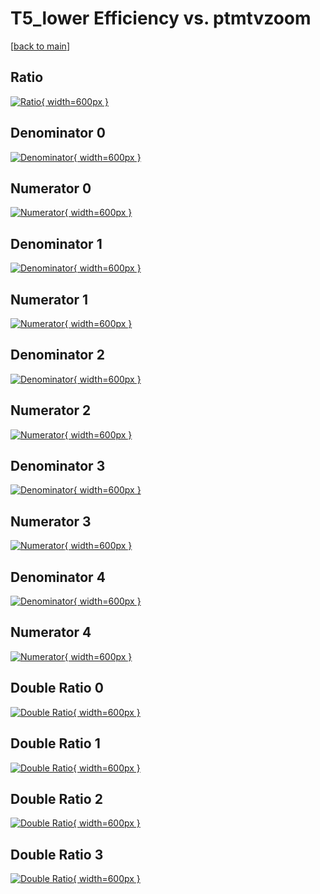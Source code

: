 # T5_lower Efficiency vs. ptmtvzoom

[[back to main](./)]



## Ratio

[![Ratio](../mtv/var/T5_lower_xtr_13_-1_eff_ptmtvzoom.png){ width=600px }](../mtv/var/T5_lower_xtr_13_-1_eff_ptmtvzoom.pdf)

## Denominator 0

[![Denominator](../mtv/den/T5_lower_xtr_13_-1_eff_ptmtvzoom_den0.png){ width=600px }](../mtv/den/T5_lower_xtr_13_-1_eff_ptmtvzoom_den0.pdf)

## Numerator 0

[![Numerator](../mtv/num/T5_lower_xtr_13_-1_eff_ptmtvzoom_num0.png){ width=600px }](../mtv/num/T5_lower_xtr_13_-1_eff_ptmtvzoom_num0.pdf)

## Denominator 1

[![Denominator](../mtv/den/T5_lower_xtr_13_-1_eff_ptmtvzoom_den1.png){ width=600px }](../mtv/den/T5_lower_xtr_13_-1_eff_ptmtvzoom_den1.pdf)

## Numerator 1

[![Numerator](../mtv/num/T5_lower_xtr_13_-1_eff_ptmtvzoom_num1.png){ width=600px }](../mtv/num/T5_lower_xtr_13_-1_eff_ptmtvzoom_num1.pdf)

## Denominator 2

[![Denominator](../mtv/den/T5_lower_xtr_13_-1_eff_ptmtvzoom_den2.png){ width=600px }](../mtv/den/T5_lower_xtr_13_-1_eff_ptmtvzoom_den2.pdf)

## Numerator 2

[![Numerator](../mtv/num/T5_lower_xtr_13_-1_eff_ptmtvzoom_num2.png){ width=600px }](../mtv/num/T5_lower_xtr_13_-1_eff_ptmtvzoom_num2.pdf)

## Denominator 3

[![Denominator](../mtv/den/T5_lower_xtr_13_-1_eff_ptmtvzoom_den3.png){ width=600px }](../mtv/den/T5_lower_xtr_13_-1_eff_ptmtvzoom_den3.pdf)

## Numerator 3

[![Numerator](../mtv/num/T5_lower_xtr_13_-1_eff_ptmtvzoom_num3.png){ width=600px }](../mtv/num/T5_lower_xtr_13_-1_eff_ptmtvzoom_num3.pdf)

## Denominator 4

[![Denominator](../mtv/den/T5_lower_xtr_13_-1_eff_ptmtvzoom_den4.png){ width=600px }](../mtv/den/T5_lower_xtr_13_-1_eff_ptmtvzoom_den4.pdf)

## Numerator 4

[![Numerator](../mtv/num/T5_lower_xtr_13_-1_eff_ptmtvzoom_num4.png){ width=600px }](../mtv/num/T5_lower_xtr_13_-1_eff_ptmtvzoom_num4.pdf)

## Double Ratio 0

[![Double Ratio](../mtv/ratio/T5_lower_xtr_13_-1_eff_ptmtvzoom_ratio0.png){ width=600px }](../mtv/ratio/T5_lower_xtr_13_-1_eff_ptmtvzoom_ratio0.pdf)

## Double Ratio 1

[![Double Ratio](../mtv/ratio/T5_lower_xtr_13_-1_eff_ptmtvzoom_ratio1.png){ width=600px }](../mtv/ratio/T5_lower_xtr_13_-1_eff_ptmtvzoom_ratio1.pdf)

## Double Ratio 2

[![Double Ratio](../mtv/ratio/T5_lower_xtr_13_-1_eff_ptmtvzoom_ratio2.png){ width=600px }](../mtv/ratio/T5_lower_xtr_13_-1_eff_ptmtvzoom_ratio2.pdf)

## Double Ratio 3

[![Double Ratio](../mtv/ratio/T5_lower_xtr_13_-1_eff_ptmtvzoom_ratio3.png){ width=600px }](../mtv/ratio/T5_lower_xtr_13_-1_eff_ptmtvzoom_ratio3.pdf)


